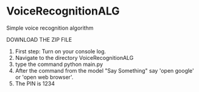 # VoiceRecognitionALG
Simple voice recognition algorithm

DOWNLOAD THE ZIP FILE

1. First step: Turn on your console log.
2. Navigate to the directory VoiceRecognitionALG
3. type the command python main.py
4. After the command from the model "Say Something" say 'open google' or 'open web browser'.
5. The PIN is 1234
